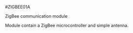 <!--- PrjInfo ---> <!--- Please remove this line after manually editing --->
<!--- 00a56be08b96043df9e37d6aff7b6990 --->
<!--- Created:20170111-16:38: ---> 
<!--- Author:Mlab: ---> 
<!--- AuthorEmail:mlab@mlab.cz: ---> 
<!--- Tags:imported: ---> 
<!--- Ust:None: ---> 
<!--- Name:ZIGBEE01A: --->
#ZIGBEE01A 
<!--- LongName --->
ZigBee communication module
<!--- ELongName ---> 

<!--- Lead --->
Module contain a ZigBee microcontroller and simple antenna.
<!--- ELead ---> 


​
​
<!--- Description --->
<!--- EDescription --->
<!--- Content --->
<!--- EContent --->
            